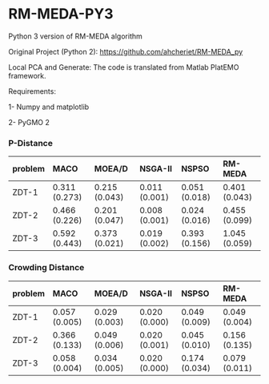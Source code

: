 # RM-MEDA-PY3
Python 3 version of RM-MEDA algorithm

Original Project (Python 2): https://github.com/ahcheriet/RM-MEDA_py

Local PCA and Generate: The code is translated from Matlab PlatEMO framework.


Requirements:

1- Numpy and matplotlib

2- PyGMO 2

### P-Distance
| problem   | MACO          | MOEA/D        | NSGA-II       | NSPSO         | RM-MEDA       |
|:----------|:--------------|:--------------|:--------------|:--------------|:--------------|
| ZDT-1     | 0.311 (0.273) | 0.215 (0.043) | 0.011 (0.001) | 0.051 (0.018) | 0.401 (0.043) |
| ZDT-2     | 0.466 (0.226) | 0.201 (0.047) | 0.008 (0.001) | 0.024 (0.016) | 0.455 (0.099) |
| ZDT-3     | 0.592 (0.443) | 0.373 (0.021) | 0.019 (0.002) | 0.393 (0.156) | 1.045 (0.059) |

### Crowding Distance
| problem   | MACO          | MOEA/D        | NSGA-II       | NSPSO         | RM-MEDA       |
|:----------|:--------------|:--------------|:--------------|:--------------|:--------------|
| ZDT-1     | 0.057 (0.005) | 0.029 (0.003) | 0.020 (0.000) | 0.049 (0.009) | 0.049 (0.004) |
| ZDT-2     | 0.366 (0.133) | 0.049 (0.006) | 0.020 (0.001) | 0.045 (0.010) | 0.156 (0.135) |
| ZDT-3     | 0.058 (0.004) | 0.034 (0.005) | 0.020 (0.000) | 0.174 (0.034) | 0.079 (0.011) |